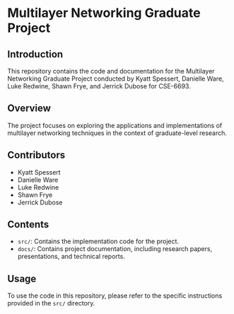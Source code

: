 # Multilayer Networking Graduate Project

## Introduction
This repository contains the code and documentation for the Multilayer Networking Graduate Project conducted by Kyatt Spessert, Danielle Ware, Luke Redwine, Shawn Frye, and Jerrick Dubose for CSE-6693.

## Overview
The project focuses on exploring the applications and implementations of multilayer networking techniques in the context of graduate-level research.

## Contributors
- Kyatt Spessert
- Danielle Ware
- Luke Redwine
- Shawn Frye
- Jerrick Dubose

## Contents
- `src/`: Contains the implementation code for the project.
- `docs/`: Contains project documentation, including research papers, presentations, and technical reports.

## Usage
To use the code in this repository, please refer to the specific instructions provided in the `src/` directory.
